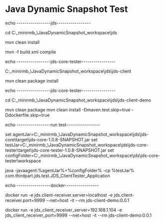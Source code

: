 # Java Dynamic Snapshot Test

echo -----------------jds-----------------

cd C:\_minirmb_\JavaDynamicSnapshot_workspace\jds

mvn clean install

mvn -f build.xml compile 

echo -----------------jds-core-tester-----------------

C:\_minirmb_\JavaDynamicSnapshot_workspace\jds\jds-client

mvn clean package install 

 
echo -----------------jds-core-tester-----------------

cd C:\_minirmb_\JavaDynamicSnapshot_workspace\jds\jds-client-demo

mvn clean package 
mvn clean install -Dmaven.test.skip=true -Ddockerfile.skip=true


echo -----------------run test-----------------

set     agentJar=C:\_minirmb_\JavaDynamicSnapshot_workspace\jds\jds-core\target\jds-core-1.0.8-SNAPSHOT.jar
set      testJar=C:\_minirmb_\JavaDynamicSnapshot_workspace\jds\jds-core-tester\target\jds-core-tester-1.0.8-SNAPSHOT.jar
set configFolder=C:\_minirmb_\JavaDynamicSnapshot_workspace\jds\jds-core-tester\workspace

java -javaagent:%agentJar%=%configFolder%   -cp  %testJar% com.thirdpart.jds.test.JDS_ClientTester_Application


echo -----------------docker-----------------

docker run -e jds.client-receiver.server=localhost     -e jds.client-receiver.port=9999 --net=host -it --rm jds-client-demo:0.0.1

docker run -e jds_client_receiver_server=192.168.1.104 -e jds_client_receiver_port=9999 --net=host -it --rm jds-client-demo:0.0.1

